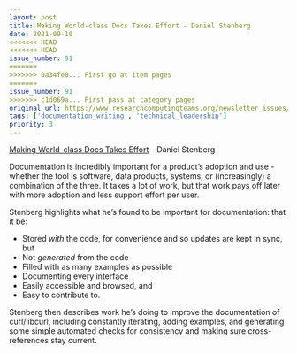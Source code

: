 ```yaml
---
layout: post
title: Making World-class Docs Takes Effort - Daniel Stenberg
date: 2021-09-10
<<<<<<< HEAD
<<<<<<< HEAD
issue_number: 91
=======
>>>>>>> 0a34fe0... First go at item pages
=======
issue_number: 91
>>>>>>> c1d069a... First pass at category pages
original_url: https://www.researchcomputingteams.org/newsletter_issues/0091
tags: ['documentation_writing', 'technical_leadership']
priority: 3
---
```


<!-- markdownlint-disable MD033 -->
<!-- markdownlint-disable MD041 -->
<!-- markdownlint-disable MD049 -->

[Making World-class Docs Takes Effort](https://daniel.haxx.se/blog/2021/09/04/making-world-class-docs-takes-effort/) - Daniel Stenberg

Documentation is incredibly important for a product’s adoption and use - whether the tool is software, data products, systems, or (increasingly) a combination of the three. It takes a lot of work, but that work pays off later with more adoption and less support effort per user.

Stenberg highlights what he’s found to be important for documentation: that it be:

-   Stored _with_ the code, for convenience and so updates are kept in sync, but
-   Not _generated_ from the code
-   Filled with as many examples as possible
-   Documenting every interface
-   Easily accessible and browsed, and
-   Easy to contribute to.

Stenberg then describes work he’s doing to improve the documentation of curl/libcurl, including constantly iterating, adding examples, and generating some simple automated checks for consistency and making sure cross-references stay current.